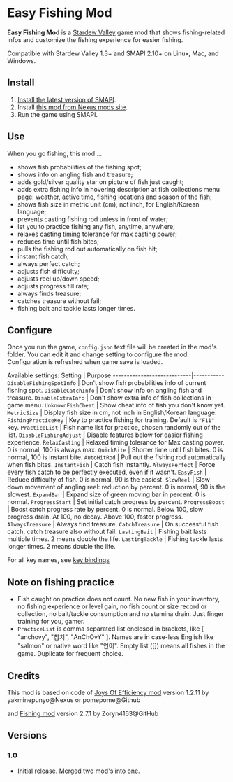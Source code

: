 ﻿﻿Easy Fishing Mod
======

**Easy Fishing Mod** is a [Stardew Valley](http://stardewvalley.net/) game mod
that shows fishing-related infos and customize the fishing experience for easier fishing.

Compatible with Stardew Valley 1.3+ and SMAPI 2.10+ on Linux, Mac, and Windows.

## Install
1. [Install the latest version of SMAPI](https://smapi.io).
2. Install [this mod from Nexus mods site](http://www.nexusmods.com/stardewvalley/mods/???).
3. Run the game using SMAPI.

## Use
When you go fishing, this mod ...
* shows fish probabilities of the fishing spot;
* shows info on angling fish and treasure;
* adds gold/silver quality star on picture of fish just caught;
* adds extra fishing info in hovering description at fish collections menu page:
weather, active time, fishing locations and season of the fish;
* shows fish size in metric unit (cm), not inch, for English/Korean language;
* prevents casting fishing rod unless in front of water;
* let you to practice fishing any fish, anytime, anywhere;
* relaxes casting timing tolerance for max casting power;
* reduces time until fish bites;
* pulls the fishing rod out automatically on fish hit;
* instant fish catch;
* always perfect catch;
* adjusts fish difficulty;
* adjusts reel up/down speed;
* adjusts progress fill rate;
* always finds treasure;
* catches treasure without fail;
* fishing bait and tackle lasts longer times.

## Configure
Once you run the game, `config.json` text file will be created in the mod's folder.
You can edit it and change setting to configure the mod.
Configuration is refreshed when game save is loaded.

Available settings:
Setting                     | Purpose
----------------------------|-----------
`DisableFishingSpotInfo`    | Don't show fish probabilities info of current fishing spot.
`DisableCatchInfo`          | Don't show info on angling fish and treasure.
`DisableExtraInfo`          | Don't show extra info of fish collections in game menu.
`UnknownFishCheat`          | Show cheat info of fish you don't know yet.
`MetricSize`                | Display fish size in cm, not inch in English/Korean language.
`FishingPracticeKey`        | Key to practice fishing for training. Default is `"F11"` key.
`PracticeList`              | Fish name list for practice, chosen randomly out of the list.
`DisableFishingAdjust`      | Disable features below for easier fishing experience.
`RelaxCasting`              | Relaxed timing tolerance for Max casting power. 0 is normal, 100 is always max.
`QuickBite`                 | Shorter time until fish bites. 0 is normal, 100 is instant bite.
`AutoHitRod`                | Pull out the fishing rod automatically when fish bites.
`InstantFish`               | Catch fish instantly.
`AlwaysPerfect`             | Force every fish catch to be perfectly executed, even if it wasn't.
`EasyFish`                  | Reduce difficulty of fish. 0 is normal, 90 is the easiest.
`SlowReel`                  | Slow down movement of angling reel: reduction by percent. 0 is normal, 90 is the slowest.
`ExpandBar`					| Expand size of green moving bar in percent. 0 is normal.
`ProgressStart`             | Set initial catch progress by percent.
`ProgressBoost`             | Boost catch progress rate by percent. 0 is normal.
Below 100, slow progress drain. At 100, no decay. Above 100, faster progress.
`AlwaysTreasure`            | Always find treasure.
`CatchTreasure`             | On successful fish catch, catch treasure also without fail.
`LastingBait`               | Fishing bait lasts multiple times. 2 means double the life.
`LastingTackle`             | Fishing tackle lasts longer times. 2 means double the life.

For all key names, see [key bindings](https://stardewvalleywiki.com/Modding:Key_bindings)

## Note on fishing practice
* Fish caught on practice does not count. No new fish in your inventory,
no fishing experience or level gain, no fish count or size record or collection,
no bait/tackle consumption and no stamina drain. Just finger training for you, gamer.
* `PracticeList` is comma separated list enclosed in brackets,
like [ "anchovy", "참치", "AnChOvY" ]. Names are in case-less English like
"salmon" or native word like "연어". Empty list ([]) means all fishes in the game.
Duplicate for frequent choice.

## Credits
This mod is based on code of [Joys Of Efficiency mod](https://www.nexusmods.com/stardewvalley/mods/2162)
version 1.2.11 by yakminepunyo@Nexus or pomepome@Github

and [Fishing mod](https://github.com/Zoryn4163/SMAPI-Mods/tree/master/FishingMod)
version 2.7.1 by Zoryn4163@GitHub

## Versions

### 1.0
* Initial release. Merged two mod's into one.


